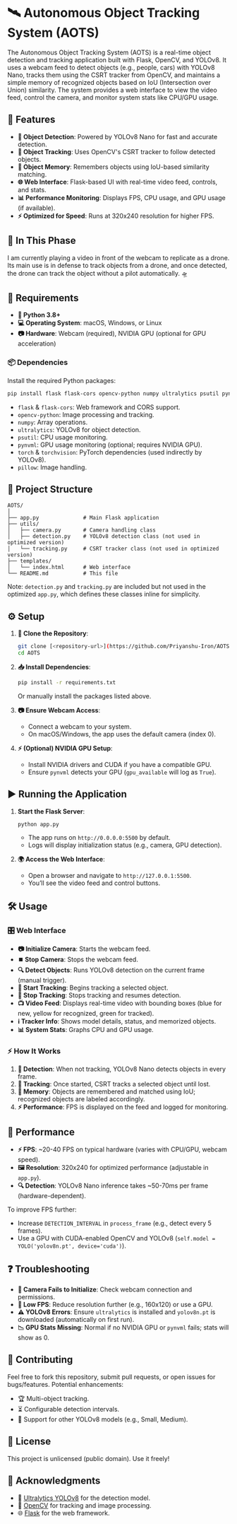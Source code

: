 # 🛰️ Autonomous Object Tracking System (AOTS)

The Autonomous Object Tracking System (AOTS) is a real-time object detection and tracking application built with Flask, OpenCV, and YOLOv8. It uses a webcam feed to detect objects (e.g., people, cars) with YOLOv8 Nano, tracks them using the CSRT tracker from OpenCV, and maintains a simple memory of recognized objects based on IoU (Intersection over Union) similarity. The system provides a web interface to view the video feed, control the camera, and monitor system stats like CPU/GPU usage.

## 🚀 Features
- **🎯 Object Detection**: Powered by YOLOv8 Nano for fast and accurate detection.
- **📌 Object Tracking**: Uses OpenCV's CSRT tracker to follow detected objects.
- **🧠 Object Memory**: Remembers objects using IoU-based similarity matching.
- **🌐 Web Interface**: Flask-based UI with real-time video feed, controls, and stats.
- **📊 Performance Monitoring**: Displays FPS, CPU usage, and GPU usage (if available).
- **⚡ Optimized for Speed**: Runs at 320x240 resolution for higher FPS.

## 🎥 In This Phase
I am currently playing a video in front of the webcam to replicate as a drone. Its main use is in defense to track objects from a drone, and once detected, the drone can track the object without a pilot automatically. 🛸

## 🔧 Requirements
- **🐍 Python 3.8+**
- **💻 Operating System**: macOS, Windows, or Linux
- **📷 Hardware**: Webcam (required), NVIDIA GPU (optional for GPU acceleration)

### 📦 Dependencies
Install the required Python packages:
```bash
pip install flask flask-cors opencv-python numpy ultralytics psutil pynvml torch torchvision pillow
```

- `flask` & `flask-cors`: Web framework and CORS support.
- `opencv-python`: Image processing and tracking.
- `numpy`: Array operations.
- `ultralytics`: YOLOv8 for object detection.
- `psutil`: CPU usage monitoring.
- `pynvml`: GPU usage monitoring (optional; requires NVIDIA GPU).
- `torch` & `torchvision`: PyTorch dependencies (used indirectly by YOLOv8).
- `pillow`: Image handling.

## 📂 Project Structure
```
AOTS/
│
├── app.py              # Main Flask application
├── utils/
│   ├── camera.py       # Camera handling class
│   ├── detection.py    # YOLOv8 detection class (not used in optimized version)
│   └── tracking.py     # CSRT tracker class (not used in optimized version)
├── templates/
│   └── index.html      # Web interface
└── README.md           # This file
```

Note: `detection.py` and `tracking.py` are included but not used in the optimized `app.py`, which defines these classes inline for simplicity.

## ⚙️ Setup
1. **🔽 Clone the Repository**:
   ```bash
   git clone [<repository-url>](https://github.com/Priyanshu-Iron/AOTS)
   cd AOTS
   ```

2. **📥 Install Dependencies**:
   ```bash
   pip install -r requirements.txt
   ```
   Or manually install the packages listed above.

3. **📷 Ensure Webcam Access**:
   - Connect a webcam to your system.
   - On macOS/Windows, the app uses the default camera (index 0).

4. **⚡ (Optional) NVIDIA GPU Setup**:
   - Install NVIDIA drivers and CUDA if you have a compatible GPU.
   - Ensure `pynvml` detects your GPU (`gpu_available` will log as `True`).

## ▶️ Running the Application
1. **Start the Flask Server**:
   ```bash
   python app.py
   ```
   - The app runs on `http://0.0.0.0:5500` by default.
   - Logs will display initialization status (e.g., camera, GPU detection).

2. **🌍 Access the Web Interface**:
   - Open a browser and navigate to `http://127.0.0.1:5500`.
   - You’ll see the video feed and control buttons.

## 🛠️ Usage
### 🎛️ Web Interface
- **📷 Initialize Camera**: Starts the webcam feed.
- **⏹️ Stop Camera**: Stops the webcam feed.
- **🔍 Detect Objects**: Runs YOLOv8 detection on the current frame (manual trigger).
- **📌 Start Tracking**: Begins tracking a selected object.
- **🚫 Stop Tracking**: Stops tracking and resumes detection.
- **📺 Video Feed**: Displays real-time video with bounding boxes (blue for new, yellow for recognized, green for tracked).
- **ℹ️ Tracker Info**: Shows model details, status, and memorized objects.
- **📊 System Stats**: Graphs CPU and GPU usage.

### ⚡ How It Works
1. **📸 Detection**: When not tracking, YOLOv8 Nano detects objects in every frame.
2. **🎯 Tracking**: Once started, CSRT tracks a selected object until lost.
3. **🧠 Memory**: Objects are remembered and matched using IoU; recognized objects are labeled accordingly.
4. **⚡ Performance**: FPS is displayed on the feed and logged for monitoring.

## 🚀 Performance
- **⚡ FPS**: ~20-40 FPS on typical hardware (varies with CPU/GPU, webcam speed).
- **🖼️ Resolution**: 320x240 for optimized performance (adjustable in `app.py`).
- **🔍 Detection**: YOLOv8 Nano inference takes ~50-70ms per frame (hardware-dependent).

To improve FPS further:
- Increase `DETECTION_INTERVAL` in `process_frame` (e.g., detect every 5 frames).
- Use a GPU with CUDA-enabled OpenCV and YOLOv8 (`self.model = YOLO('yolov8n.pt', device='cuda')`).

## ❓ Troubleshooting
- **🚫 Camera Fails to Initialize**: Check webcam connection and permissions.
- **🐌 Low FPS**: Reduce resolution further (e.g., 160x120) or use a GPU.
- **⚠️ YOLOv8 Errors**: Ensure `ultralytics` is installed and `yolov8n.pt` is downloaded (automatically on first run).
- **📉 GPU Stats Missing**: Normal if no NVIDIA GPU or `pynvml` fails; stats will show as 0.

## 🤝 Contributing
Feel free to fork this repository, submit pull requests, or open issues for bugs/features. Potential enhancements:
- 🏆 Multi-object tracking.
- ⏳ Configurable detection intervals.
- 📡 Support for other YOLOv8 models (e.g., Small, Medium).

## 📜 License
This project is unlicensed (public domain). Use it freely!

## 🙏 Acknowledgments
- 🎯 [Ultralytics YOLOv8](https://github.com/ultralytics/ultralytics) for the detection model.
- 🔬 [OpenCV](https://opencv.org/) for tracking and image processing.
- 🌐 [Flask](https://flask.palletsprojects.com/) for the web framework.

